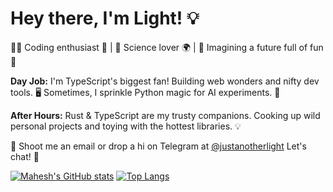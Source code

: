 # Hey there, I'm Light! :bulb:

👨‍💻 Coding enthusiast 🚀 | 🔬 Science lover 🌍 | 🌟 Imagining a future full of fun 🎉

**Day Job:** I'm TypeScript's biggest fan! Building web wonders and nifty dev tools. 🖥️ Sometimes, I sprinkle Python magic for AI experiments. 🧙

**After Hours:** Rust & TypeScript are my trusty companions. Cooking up wild personal projects and toying with the hottest libraries. 💡

📧 Shoot me an email or drop a hi on Telegram at [@justanotherlight](https://t.me/justanotherlight) Let's chat! 📲

[![Mahesh's GitHub stats](https://github-readme-stats.vercel.app/api?username=maheshbansod&hide_rank=true)](https://github.com/anuraghazra/github-readme-stats)
[![Top Langs](https://github-readme-stats.vercel.app/api/top-langs/?username=maheshbansod)](https://github.com/anuraghazra/github-readme-stats)
